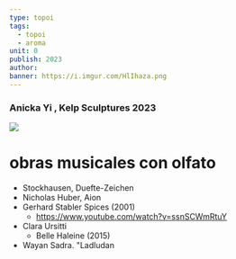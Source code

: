 ```yaml
---
type: topoi
tags:
  - topoi
  - aroma
unit: 0
publish: 2023
author:
banner: https://i.imgur.com/HlIhaza.png
---
```



### Anicka Yi , Kelp Sculptures 2023
![](https://i.imgur.com/HlIhaza.png)


# obras musicales con olfato

- Stockhausen, Duefte-Zeichen
- Nicholas Huber, Aion
- Gerhard Stabler Spices (2001)
	- https://www.youtube.com/watch?v=ssnSCWmRtuY
- Clara Ursitti
	- Belle Haleine (2015) 
- Wayan Sadra. "Ladludan